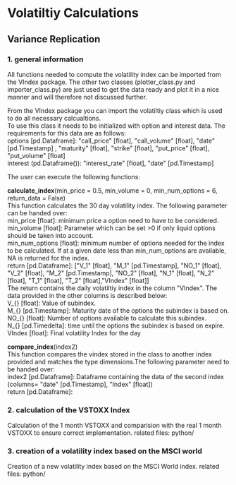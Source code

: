 # Volatiltiy Calculations
## Variance Replication
### 1. general information
All functions needed to compute the volatility index can be imported from the VIndex package. The other two classes (plotter_class.py and importer_class.py) are just used to get the data ready and plot it in a nice manner and will therefore not discussed further.<br>

From the VIndex package you can import the volatiltiy class which is used to do all necessary calcualtions. <br>
To use this class it needs to be initialized with option and interest data. The requirements for this data are as follows:<br>
options [pd.Dataframe]: "call_price" [float], "call_volume" [float], "date" [pd.Timestamp] , "maturity" [float], "strike" [float], "put_price" [float], "put_volume" [float]<br>
interest (pd.Dataframe()): "interest_rate" [float], "date" [pd.Timestamp]<br>

The user can execute the following functions:

<b>calculate_index</b>(min_price = 0.5, min_volume = 0, min_num_options = 6, return_data = False)<br>
This function calculates the 30 day volatility index. The following parameter can be handed over:<br>
min_price [float]: minimum price a option need to have to be considered.<br>
min_volume [float]: Parameter which can be set >0 if only liquid options should be taken into account.<br>
min_num_options [float]: minimum number of options needed for the index to be calculated. If at a given date less than min_num_options are available, NA is returned for the index.<br>
return [pd.Dataframe]: ["V_1" [float], "M_1" [pd.Timestamp], "NO_1" [float], "V_2" [float], "M_2" [pd.Timestamp], "NO_2" [float], "N_1" [float], "N_2" [float], "T_1" [float], "T_2" [float],"VIndex" [float]]<br>
The return contains the daily volatiltiy index in the column "VIndex". The data provided in the other columns is described below:<br>
V_{} [float]: Value of subindex.<br>
M_{} [pd.Timestamp]: Maturity date of the options the subindex is based on.<br>
NO_{} [float]: Number of options available to calculate this subindex.<br>
N_{} [pd.Timedelta]: time until the options the subindex is based on expire.
VIndex [float]: Final volatility Index for the day

<b>compare_index</b>(index2)<br>
This function compares the vindex stored in the class to another index provided and matches the type dimensions.The following parameter need to be handed over:<br>
index2 [pd.Dataframe]: Dataframe containing the data of the second index (columns= "date" [pd.Timestamp], "Index" [float])<br>
return [pd.Dataframe]: 

### 2. calculation of the VSTOXX Index
Calculation of the 1 month VSTOXX and comparision with the real 1 month VSTOXX to ensure correct implementation.
related files: python/

### 3. creation of a volatility index based on the MSCI world
Creation of a new volatility index based on the MSCI World index.
related files: python/
